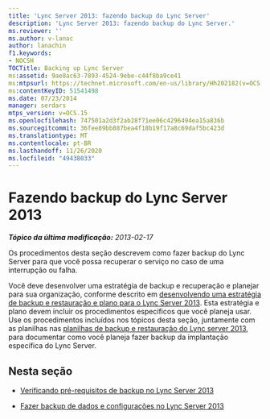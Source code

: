 ```yaml
---
title: 'Lync Server 2013: fazendo backup do Lync Server'
description: 'Lync Server 2013: fazendo backup do Lync Server.'
ms.reviewer: ''
ms.author: v-lanac
author: lanachin
f1.keywords:
- NOCSH
TOCTitle: Backing up Lync Server
ms:assetid: 9ae8ac63-7893-4524-9ebe-c44f8ba9ce41
ms:mtpsurl: https://technet.microsoft.com/en-us/library/Hh202182(v=OCS.15)
ms:contentKeyID: 51541498
ms.date: 07/23/2014
manager: serdars
mtps_version: v=OCS.15
ms.openlocfilehash: 747501a2d3f2ab28f71ee06c4296494ea15a836b
ms.sourcegitcommit: 36fee89bb887bea4f18b19f17a8c69daf5bc423d
ms.translationtype: MT
ms.contentlocale: pt-BR
ms.lasthandoff: 11/26/2020
ms.locfileid: "49438033"
---
```

# <a name="backing-up-lync-server-2013"></a>Fazendo backup do Lync Server 2013

<div data-xmlns="http://www.w3.org/1999/xhtml">

<div class="topic" data-xmlns="http://www.w3.org/1999/xhtml" data-msxsl="urn:schemas-microsoft-com:xslt" data-cs="https://msdn.microsoft.com/">

<div data-asp="https://msdn2.microsoft.com/asp">



</div>

<div id="mainSection">

<div id="mainBody">

<span> </span>

_**Tópico da última modificação:** 2013-02-17_

Os procedimentos desta seção descrevem como fazer backup do Lync Server para que você possa recuperar o serviço no caso de uma interrupção ou falha.

Você deve desenvolver uma estratégia de backup e recuperação e planejar para sua organização, conforme descrito em [desenvolvendo uma estratégia de backup e restauração e plano para o Lync Server 2013](lync-server-2013-developing-a-backup-and-restoration-strategy-and-plan.md). Esta estratégia e plano devem incluir os procedimentos específicos que você planeja usar. Use os procedimentos incluídos nos tópicos desta seção, juntamente com as planilhas nas [planilhas de backup e restauração do Lync server 2013](lync-server-2013-backup-and-restoration-worksheets.md), para documentar como você planeja fazer backup da implantação específica do Lync Server.

<div>

## <a name="in-this-section"></a>Nesta seção

  - [Verificando pré-requisitos de backup no Lync Server 2013](lync-server-2013-verifying-backup-prerequisites.md)

  - [Fazer backup de dados e configurações no Lync Server 2013](lync-server-2013-backing-up-data-and-settings.md)

</div>

</div>

<span> </span>

</div>

</div>

</div>

